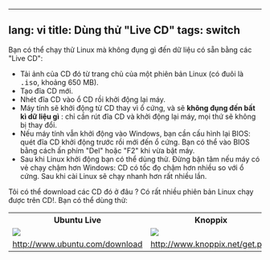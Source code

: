 

---
lang: vi
title: Dùng thử "Live CD"
tags: switch
---

Bạn có thể chạy thử Linux mà không đụng gì đến dữ liệu có sẵn bằng các "Live CD":

<ul>

<li>Tải ảnh của CD đó từ trang chủ của một phiên bản Linux (có đuôi là <tt>.iso</tt>, khoảng 650 MB). </li>

<li>Tạo đĩa CD mới.</li>

<li>Nhét đĩa CD vào ổ CD rồi khởi động lại máy.</li>

<li>Máy tính sẽ khởi động từ CD thay vì ổ cứng, và sẽ <b>không đụng đến bất kì dữ liệu gì</b> : 
chỉ cần rút đĩa CD và khởi động lại máy, mọi thứ sẽ không bị thay đổi.</li>

<li>Nếu máy tính vẫn khởi động vào Windows, bạn cần cấu hình lại BIOS: quét đĩa CD khởi động 
trước rồi mới đến ổ cứng. Bạn có thể vào BIOS bằng cách ấn phím "Del" hoặc "F2" khi vừa bật máy.</li>

<li>Sau khi Linux khởi động bạn có thể dùng thử. Đừng bận tâm nếu máy có vẻ chạy chậm hơn 
Windows: CD có tốc đọ chậm hơn nhiều so với ổ cứng. Sau khi cài Linux sẽ chạy nhanh hơn 
rất nhiều lần.</li>

</ul>

Tôi có thể download các CD đó ở đâu ? Có rất nhiều phiên bản Linux chạy được trên CD!. 
Bạn có thể dùng thử:

<table cols="2">
<tr>
<th>Ubuntu Live</th>
<th>Knoppix</th>
</tr>

<tr>
<td><a href="Images/ubuntu.png"><img src="Images/ubuntu_thumbnail.png" /></a></td>
<td><a href="Images/knoppix.png"><img src="Images/knoppix_thumbnail.png" /></a></td>
</tr>

<tr>
<td><a 
href="http://www.ubuntu.com/download">http://www.ubuntu.com/download</a></td>
<td><a 
href="http://www.knoppix.net/get.php">http://www.knoppix.net/get.php</a></td>
</tr>

</table>

